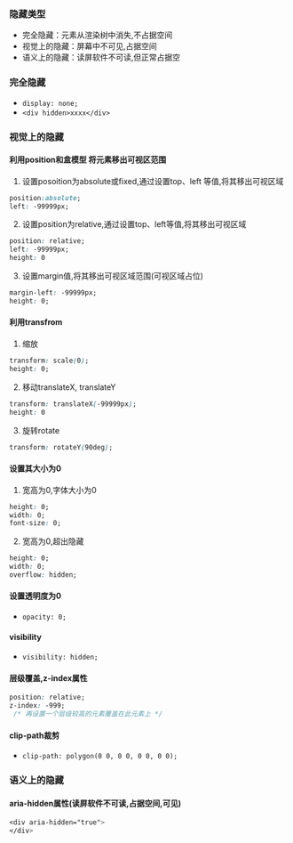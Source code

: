 ### 隐藏类型
- 完全隐藏：元素从渲染树中消失,不占据空间
- 视觉上的隐藏：屏幕中不可见,占据空间
- 语义上的隐藏：读屏软件不可读,但正常占据空

### 完全隐藏
- `display: none;`
- `<div hidden>xxxx</div>`

### 视觉上的隐藏
#### 利用position和盒模型 将元素移出可视区范围
1. 设置posoition为absolute或fixed,通过设置top、left 等值,将其移出可视区域
```css
position:absolute;
left: -99999px;
```
2. 设置position为relative,通过设置top、left等值,将其移出可视区域
```css
position: relative;
left: -99999px;
height: 0
```
3. 设置margin值,将其移出可视区域范围(可视区域占位)
```css
margin-left: -99999px;
height: 0;
```

#### 利用transfrom
1. 缩放
```css
transform: scale(0);
height: 0;
```
2. 移动translateX, translateY
```css
transform: translateX(-99999px);
height: 0
```
3. 旋转rotate
```css
transform: rotateY(90deg);
```

#### 设置其大小为0
1. 宽高为0,字体大小为0
```css
height: 0;
width: 0;
font-size: 0;
```

2. 宽高为0,超出隐藏
```css
height: 0;
width: 0;
overflow: hidden;
```

#### 设置透明度为0
- `opacity: 0;`

#### visibility
- `visibility: hidden;`

#### 层级覆盖,z-index属性
```css
position: relative;
z-index: -999;
 /* 再设置一个层级较高的元素覆盖在此元素上 */
```

#### clip-path裁剪
- `clip-path: polygon(0 0, 0 0, 0 0, 0 0);`

### 语义上的隐藏
#### aria-hidden属性(读屏软件不可读,占据空间,可见)
```css
<div aria-hidden="true">
</div>
```